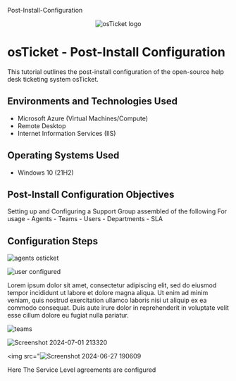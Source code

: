 Post-Install-Configuration

<p align="center">
<img src="https://i.imgur.com/Clzj7Xs.png" alt="osTicket logo"/>
</p>

<h1>osTicket - Post-Install Configuration</h1>
This tutorial outlines the post-install configuration of the open-source help desk ticketing system osTicket.<br />


<h2>Environments and Technologies Used</h2>

- Microsoft Azure (Virtual Machines/Compute)
- Remote Desktop
- Internet Information Services (IIS)

<h2>Operating Systems Used </h2>

- Windows 10</b> (21H2)

<h2>Post-Install Configuration Objectives</h2>
Setting up and Configuring a Support Group assembled of the following For usage
- Agents
- Teams 
- Users
- Departments 
- SLA

<h2>Configuration Steps</h2>



![agents osticket](https://github.com/AaronWhiteTech/post-install-config/assets/155200818/bda57c80-adb3-4533-baa9-33c886a2a058)

![user configured](https://github.com/AaronWhiteTech/post-install-config/assets/155200818/0cc43337-6567-4662-89c4-438a50f05e42)

<p>
Lorem ipsum dolor sit amet, consectetur adipiscing elit, sed do eiusmod tempor incididunt ut labore et dolore magna aliqua. Ut enim ad minim veniam, quis nostrud exercitation ullamco laboris nisi ut aliquip ex ea commodo consequat. Duis aute irure dolor in reprehenderit in voluptate velit esse cillum dolore eu fugiat nulla pariatur.

![teams](https://github.com/AaronWhiteTech/post-install-config/assets/155200818/8ee74072-c2da-43ce-8b1e-bf03d91a7984)


![Screenshot 2024-07-01 213320](https://github.com/AaronWhiteTech/post-install-config/assets/155200818/8ba30d92-0efe-4017-96ab-31475594d8ec)




<img src="![Screenshot 2024-06-27 190609](https://github.com/AaronWhiteTech/post-install-config/assets/155200818/d92d5032-1b8d-4756-b166-1aa744e00a8c)



Here  The Service Level agreements are configured 
<br />

